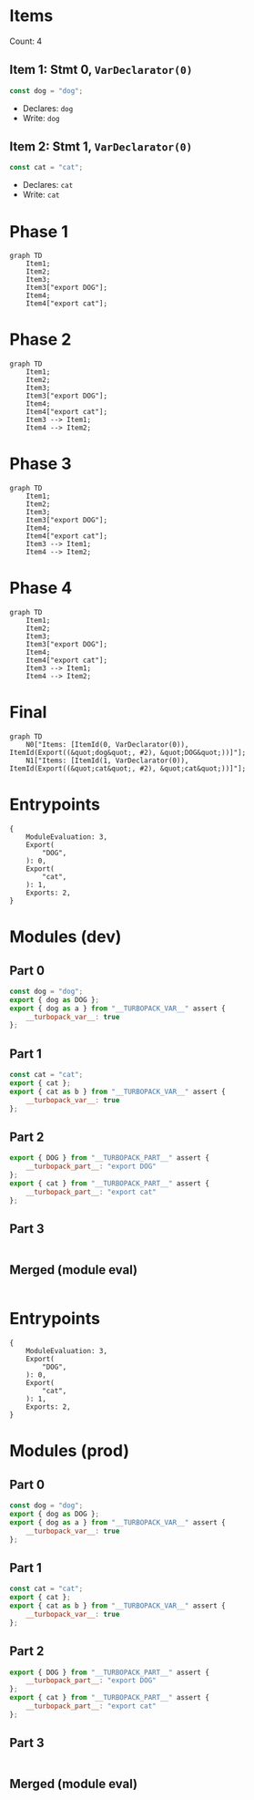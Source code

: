 # Items

Count: 4

## Item 1: Stmt 0, `VarDeclarator(0)`

```js
const dog = "dog";

```

- Declares: `dog`
- Write: `dog`

## Item 2: Stmt 1, `VarDeclarator(0)`

```js
const cat = "cat";

```

- Declares: `cat`
- Write: `cat`

# Phase 1
```mermaid
graph TD
    Item1;
    Item2;
    Item3;
    Item3["export DOG"];
    Item4;
    Item4["export cat"];
```
# Phase 2
```mermaid
graph TD
    Item1;
    Item2;
    Item3;
    Item3["export DOG"];
    Item4;
    Item4["export cat"];
    Item3 --> Item1;
    Item4 --> Item2;
```
# Phase 3
```mermaid
graph TD
    Item1;
    Item2;
    Item3;
    Item3["export DOG"];
    Item4;
    Item4["export cat"];
    Item3 --> Item1;
    Item4 --> Item2;
```
# Phase 4
```mermaid
graph TD
    Item1;
    Item2;
    Item3;
    Item3["export DOG"];
    Item4;
    Item4["export cat"];
    Item3 --> Item1;
    Item4 --> Item2;
```
# Final
```mermaid
graph TD
    N0["Items: [ItemId(0, VarDeclarator(0)), ItemId(Export((&quot;dog&quot;, #2), &quot;DOG&quot;))]"];
    N1["Items: [ItemId(1, VarDeclarator(0)), ItemId(Export((&quot;cat&quot;, #2), &quot;cat&quot;))]"];
```
# Entrypoints

```
{
    ModuleEvaluation: 3,
    Export(
        "DOG",
    ): 0,
    Export(
        "cat",
    ): 1,
    Exports: 2,
}
```


# Modules (dev)
## Part 0
```js
const dog = "dog";
export { dog as DOG };
export { dog as a } from "__TURBOPACK_VAR__" assert {
    __turbopack_var__: true
};

```
## Part 1
```js
const cat = "cat";
export { cat };
export { cat as b } from "__TURBOPACK_VAR__" assert {
    __turbopack_var__: true
};

```
## Part 2
```js
export { DOG } from "__TURBOPACK_PART__" assert {
    __turbopack_part__: "export DOG"
};
export { cat } from "__TURBOPACK_PART__" assert {
    __turbopack_part__: "export cat"
};

```
## Part 3
```js

```
## Merged (module eval)
```js

```
# Entrypoints

```
{
    ModuleEvaluation: 3,
    Export(
        "DOG",
    ): 0,
    Export(
        "cat",
    ): 1,
    Exports: 2,
}
```


# Modules (prod)
## Part 0
```js
const dog = "dog";
export { dog as DOG };
export { dog as a } from "__TURBOPACK_VAR__" assert {
    __turbopack_var__: true
};

```
## Part 1
```js
const cat = "cat";
export { cat };
export { cat as b } from "__TURBOPACK_VAR__" assert {
    __turbopack_var__: true
};

```
## Part 2
```js
export { DOG } from "__TURBOPACK_PART__" assert {
    __turbopack_part__: "export DOG"
};
export { cat } from "__TURBOPACK_PART__" assert {
    __turbopack_part__: "export cat"
};

```
## Part 3
```js

```
## Merged (module eval)
```js

```
